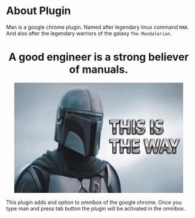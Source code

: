# About Plugin

Man is a google chrome plugin. Named after legendary linux command `MAN`.
And also after the legendary warriors of the galaxy `The Mandalorian`.

<h1 align="center">A good engineer is a strong believer of manuals.</h1>

<p align="center">
    <img width="460" height="300" src="https://github.com/isurudevj/man/raw/main/github-docs/mando.gif">
</p>

This plugin adds and option to omnibox of the google chrome.
Once you type man and press tab button the plugin will be activated in the omnibox.
